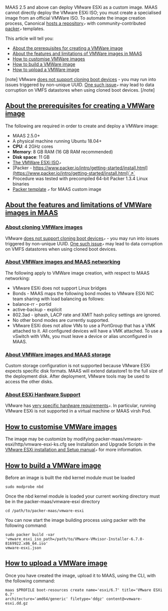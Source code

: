 <!-- "How to employ VMWare images" -->
MAAS 2.5 and above can deploy VMware ESXi as a custom image. MAAS cannot directly deploy the VMware ESXi ISO; you must create a specialised image from an official VMWare ISO. To automate the image creation process, Canonical [hosts a repository](https://github.com/canonical/packer-maas)`↗` with community-contributed [packer](https://www.packer.io/)`↗` templates.

This article will tell you:

- [About the prerequisites for creating a VMWare image](#heading--prerequisites-to-create-the-images)
- [About the features and limitations of VMWare images in MAAS](#heading--features-and-limitations)
- [How to customise VMWare images](#heading--customising-the-image)
- [How to build a VMWare image](#heading--building-an-image)
- [How to upload a VMWare image](#heading--uploading-an-image)

[note]
VMware [does not support cloning boot devices](https://kb.vmware.com/s/article/84280) - you may run into issues triggered by non-unique UUID.  [One such issue](https://kb.vmware.com/s/article/84349)`↗` may lead to data corruption on VMFS datastores when using cloned boot devices.
[/note]

<a href="#heading--prerequisites-to-create-the-images"><h2 id="heading--prerequisites-to-create-the-images">About the prerequisites for creating a VMWare image</h2></a>

The following are required in order to create and deploy a VMWare image:

- MAAS 2.5.0+
- A physical machine running Ubuntu 18.04+
- **CPU**: 4 2GHz cores
- **Memory**: 8 GB RAM (16 GB RAM recommended)
- **Disk space**: 11 GB
- [The VMWare ESXi ISO](https://my.vmware.com/en/web/vmware/evalcenter?p=free-esxi6)`↗`
- [Packer - https://www.packer.io/intro/getting-started/install.html](https://www.packer.io/intro/getting-started/install.html)`↗`
- Procedure was tested with precompiled 64-bit Packer 1.3.4 Linux binaries
- <a href="https://github.com/canonical/packer-maas">Packer template</a> `↗` for MAAS custom image

<a href="#heading--features-and-limitations"><h2 id="heading--features-and-limitations">About the features and limitations of VMWare images in MAAS</h2></a>

<a href="#heading--no-cloning-support"><h3 id="heading--no-cloning-support">About cloning VMWare images</h3></a>

VMware [does not support cloning boot devices](https://kb.vmware.com/s/article/84280)`↗` - you may run into issues triggered by non-unique UUID.  [One such issue](https://kb.vmware.com/s/article/84349)`↗` may lead to data corruption on VMFS datastores when using cloned boot devices.

<a href="#heading--networking"><h3 id="heading--networking">About VMWare images and MAAS networking</h3></a>

The following apply to VMWare image creation, with respect to MAAS networking:

- VMware ESXi does not support Linux bridges
- Bonds - MAAS maps the following bond modes to VMware ESXi NIC team sharing with load balancing as follows:
- balance-rr - portid
- active-backup - explicit
- 802.3ad - iphash, LACP rate and XMIT hash policy settings are ignored.
- No other bond modes are currently supported.
- VMware ESXi does not allow VMs to use a PortGroup that has a VMK attached to it. All configured devices will have a VMK attached. To use a vSwitch with VMs, you must leave a device or alias unconfigured in MAAS.

<a href="#heading--storage"><h3 id="heading--storage">About VMWare images and MAAS storage</h3></a>

Custom storage configuration is not supported because VMware ESXi expects specific disk formats. MAAS will extend datastore1 to the full size of the deployment disk. After deployment, VMware tools may be used to access the other disks.

<a href="#heading--esxi-hardware-support"><h3 id="heading--esxi-hardware-support">About ESXi Hardware Support</h3></a>

VMware has [very specific hardware requirements](https://www.vmware.com/resources/compatibility/search.php)`↗`. In particular, running VMware ESXi is not supported in a virtual machine or MAAS virsh Pod.

<a href="#heading--customising-the-image"><h2 id="heading--customising-the-image">How to customise VMWare images</h2></a>

The image may be customize by modifying packer-maas/vmware-esxi/http/vmware-esxi-ks.cfg see Installation and Upgrade Scripts in the [VMware ESXi installation and Setup manual](https://docs.vmware.com/en/VMware-vSphere/6.7/vsphere-esxi-67-installation-setup-guide.pdf)`↗` for more information.

<a href="#heading--building-an-image"><h2 id="heading--building-an-image">How to build a VMWare image</h2></a>

Before an image is built the nbd kernel module must be loaded

    sudo modprobe nbd

Once the nbd kernel module is loaded your current working directory must be in the packer-maas/vmware-esxi directory

    cd /path/to/packer-maas/vmware-esxi

You can now start the image building process using packer with the following command:

    sudo packer build -var
    'vmware_esxi_iso_path=/path/to/VMware-VMvisor-Installer-6.7.0-8169922.x86_64.iso'
    vmware-esxi.json

<a href="#heading--uploading-an-image"><h2 id="heading--uploading-an-image">How to upload a VMWare image</h2></a>

Once you have created the image, upload it to MAAS, using the CLI, with the following command:

    maas $PROFILE boot-resources create name='esxi/6.7' title='VMware ESXi 6.7'
    architecture='amd64/generic' filetype='ddgz' content@=vmware-esxi.dd.gz
